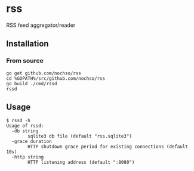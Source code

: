 # rss
RSS feed aggregator/reader

## Installation

### From source

    go get github.com/nochso/rss
    cd %GOPATH%/src/github.com/nochso/rss
    go build ./cmd/rssd
    rssd

## Usage

    $ rssd -h
    Usage of rssd:
      -db string
            sqlite3 db file (default "rss.sqlite3")
      -grace duration
            HTTP shutdown grace period for existing connections (default 10s)
      -http string
            HTTP listening address (default ":8080")
